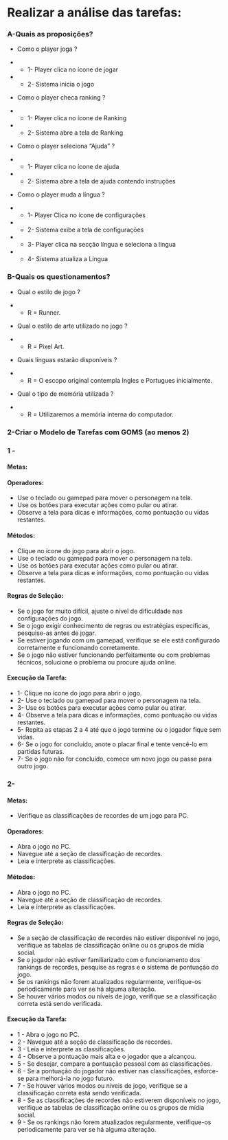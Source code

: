 # Realizar a análise das tarefas:


### A-Quais as proposições?


- Como o player joga ?

- - 1- Player clica no ícone de jogar 
- - 2- Sistema inicia o jogo


- Como o player checa ranking ?

- - 1- Player clica no ícone de Ranking 
- - 2- Sistema abre a tela de Ranking 


- Como o player seleciona “Ajuda” ?

- - 1- Player clica no ícone de ajuda
- - 2- Sistema abre a tela de ajuda contendo instruções 


- Como o player muda a língua ?

- - 1- Player Clica no ícone de configurações
- - 2- Sistema exibe a tela de configurações 
- - 3- Player clica na secção língua e seleciona a língua 
- - 4- Sistema atualiza a Língua 


### B-Quais os questionamentos?


- Qual o estilo de jogo ?
- - R = Runner.


- Qual o estilo de arte utilizado no jogo ?
- - R =  Pixel Art.


- Quais línguas estarão disponíveis ?
- - R = O escopo original contempla Ingles e Portugues inicialmente.

- Qual o tipo de memória utilizada ?
- - R = Utilizaremos a memória interna do computador.


### 2-Criar o Modelo de Tarefas com GOMS (ao menos 2)

### 1 - 

#### Metas:

#### Operadores:

- Use o teclado ou gamepad para mover o personagem na tela.
- Use os botões para executar ações como pular ou atirar.
- Observe a tela para dicas e informações, como pontuação ou vidas restantes.

#### Métodos:

- Clique no ícone do jogo para abrir o jogo.
- Use o teclado ou gamepad para mover o personagem na tela.
- Use os botões para executar ações como pular ou atirar.
- Observe a tela para dicas e informações, como pontuação ou vidas restantes.

#### Regras de Seleção:

- Se o jogo for muito difícil, ajuste o nível de dificuldade nas configurações do jogo.
- Se o jogo exigir conhecimento de regras ou estratégias específicas, pesquise-as antes de jogar.
- Se estiver jogando com um gamepad, verifique se ele está configurado corretamente e funcionando corretamente.
- Se o jogo não estiver funcionando perfeitamente ou com problemas técnicos, solucione o problema ou procure ajuda online.


#### Execução da Tarefa:

- 1- Clique no ícone do jogo para abrir o jogo.
- 2- Use o teclado ou gamepad para mover o personagem na tela.
- 3- Use os botões para executar ações como pular ou atirar.
- 4- Observe a tela para dicas e informações, como pontuação ou vidas restantes.
- 5- Repita as etapas 2 a 4 até que o jogo termine ou o jogador fique sem vidas.
- 6- Se o jogo for concluído, anote o placar final e tente vencê-lo em partidas futuras.
- 7- Se o jogo não for concluído, comece um novo jogo ou passe para outro jogo.

### 2-

#### Metas:

- Verifique as classificações de recordes de um jogo para PC.

#### Operadores:

- Abra o jogo no PC.
- Navegue até a seção de classificação de recordes.
- Leia e interprete as classificações.

#### Métodos:


- Abra o jogo no PC.
- Navegue até a seção de classificação de recordes.
- Leia e interprete as classificações.

#### Regras de Seleção:

- Se a seção de classificação de recordes não estiver disponível no jogo, verifique as tabelas de classificação online ou os grupos de mídia social.
- Se o jogador não estiver familiarizado com o funcionamento dos rankings de recordes, pesquise as regras e o sistema de pontuação do jogo.
- Se os rankings não forem atualizados regularmente, verifique-os periodicamente para ver se há alguma alteração.
- Se houver vários modos ou níveis de jogo, verifique se a classificação correta está sendo verificada.

#### Execução da Tarefa:

- 1 - Abra o jogo no PC.
- 2 - Navegue até a seção de classificação de recordes.
- 3 - Leia e interprete as classificações.
- 4 - Observe a pontuação mais alta e o jogador que a alcançou.
- 5 - Se desejar, compare a pontuação pessoal com as classificações.
- 6 - Se a pontuação do jogador não estiver nas classificações, esforce-se para melhorá-la no jogo futuro.
- 7 - Se houver vários modos ou níveis de jogo, verifique se a classificação correta está sendo verificada.
- 8 - Se as classificações de recordes não estiverem disponíveis no jogo, verifique as tabelas de classificação online ou os grupos de mídia social.
- 9 - Se os rankings não forem atualizados regularmente, verifique-os periodicamente para ver se há alguma alteração.

